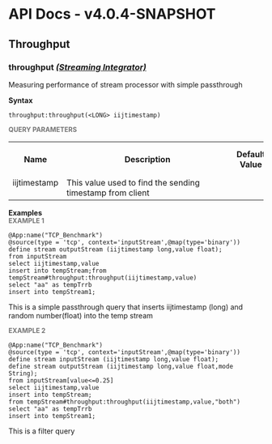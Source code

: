 # API Docs - v4.0.4-SNAPSHOT

## Throughput

### throughput *<a target="_blank" href="https://wso2.github.io/siddhi/documentation/siddhi-4.0/#stream-processor">(Streaming Integrator)</a>*

<p style="word-wrap: break-word">Measuring performance of stream processor with simple passthrough</p>

<span id="syntax" class="md-typeset" style="display: block; font-weight: bold;">Syntax</span>
```
throughput:throughput(<LONG> iijtimestamp)
```

<span id="query-parameters" class="md-typeset" style="display: block; color: rgba(0, 0, 0, 0.54); font-size: 12.8px; font-weight: bold;">QUERY PARAMETERS</span>
<table>
    <tr>
        <th>Name</th>
        <th style="min-width: 20em">Description</th>
        <th>Default Value</th>
        <th>Possible Data Types</th>
        <th>Optional</th>
        <th>Dynamic</th>
    </tr>
    <tr>
        <td style="vertical-align: top">iijtimestamp</td>
        <td style="vertical-align: top; word-wrap: break-word">This value used to find the sending timestamp from client</td>
        <td style="vertical-align: top"></td>
        <td style="vertical-align: top">LONG</td>
        <td style="vertical-align: top">No</td>
        <td style="vertical-align: top">No</td>
    </tr>
</table>

<span id="examples" class="md-typeset" style="display: block; font-weight: bold;">Examples</span>
<span id="example-1" class="md-typeset" style="display: block; color: rgba(0, 0, 0, 0.54); font-size: 12.8px; font-weight: bold;">EXAMPLE 1</span>
```
@App:name("TCP_Benchmark")
@source(type = 'tcp', context='inputStream',@map(type='binary'))
define stream outputStream (iijtimestamp long,value float);
from inputStream
select iijtimestamp,value
insert into tempStream;from tempStream#throughput:throughput(iijtimestamp,value)
select "aa" as tempTrrb
insert into tempStream1;
```
<p style="word-wrap: break-word">This is a simple passthrough query that inserts iijtimestamp (long) and random number(float) into the temp stream  </p>

<span id="example-2" class="md-typeset" style="display: block; color: rgba(0, 0, 0, 0.54); font-size: 12.8px; font-weight: bold;">EXAMPLE 2</span>
```
@App:name("TCP_Benchmark")
@source(type = 'tcp', context='inputStream',@map(type='binary'))
define stream inputStream (iijtimestamp long,value float);
define stream outputStream (iijtimestamp long,value float,mode String);
from inputStream[value<=0.25]
select iijtimestamp,value
insert into tempStream;
from tempStream#throughput:throughput(iijtimestamp,value,"both")
select "aa" as tempTrrb
insert into tempStream1;
```
<p style="word-wrap: break-word">This is a filter query</p>

